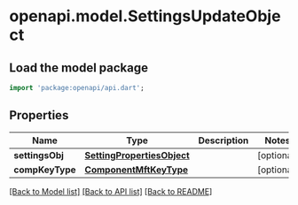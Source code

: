 # openapi.model.SettingsUpdateObject

## Load the model package
```dart
import 'package:openapi/api.dart';
```

## Properties
Name | Type | Description | Notes
------------ | ------------- | ------------- | -------------
**settingsObj** | [**SettingPropertiesObject**](SettingPropertiesObject.md) |  | [optional] 
**compKeyType** | [**ComponentMftKeyType**](ComponentMftKeyType.md) |  | [optional] 

[[Back to Model list]](../README.md#documentation-for-models) [[Back to API list]](../README.md#documentation-for-api-endpoints) [[Back to README]](../README.md)


